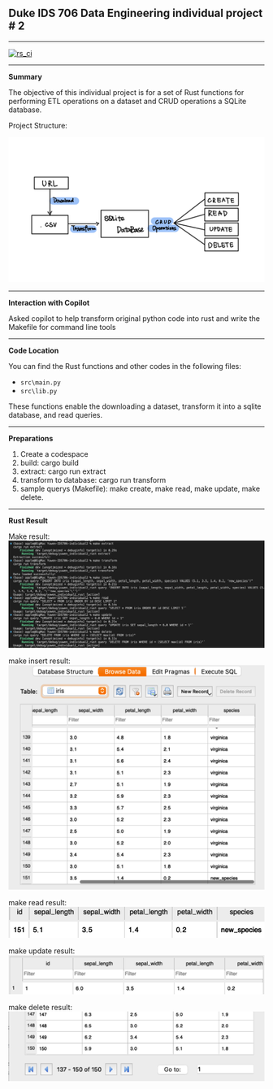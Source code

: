 ## Duke IDS 706 Data Engineering individual project # 2
---

[![rs_ci](https://github.com/nogibjj/Yuwen-IDS706-individual2/actions/workflows/rs_cicd.yml/badge.svg)](https://github.com/nogibjj/Yuwen-IDS706-individual2/actions/workflows/rs_cicd.yml)

---

**Summary**

The objective of this individual project is for a set of Rust functions for performing ETL operations on a dataset and CRUD operations a SQLite database.

Project Structure:

![Alt text](<str.jpeg>)

---
**Interaction with Copilot**

Asked copilot to help transform original python code into rust and write the Makefile for command line tools

---
**Code Location**

You can find the Rust functions and other codes in the following files:
- `src\main.py`
- `src\lib.py`

These functions enable the downloading a dataset, transform it into a sqlite database, and read queries.

---

**Preparations**

1. Create a codespace
2. build: cargo build
3. extract: cargo run extract
4. transform to database: cargo run transform
5. sample querys (Makefile): make create, make read, make update, make delete.

---

**Rust Result**

Make result:
![Alt text](<cargo_result.png>)

make insert result:
![Alt text](<insert.png>)

make read result:
![Alt text](<read.png>)

make update result:
![Alt text](<update.png>)

make delete result:
![Alt text](<delete.png>)


